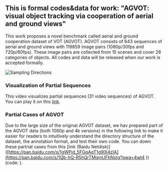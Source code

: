 ## This is formal codes&data for work: "AGVOT: visual object tracking via cooperation of aerial and ground views"

This work proposes a novel benchmark called aerial and ground cooperation dataset of VOT (AGVOT). AGVOT consists of 643 sequences of aerial and ground views with 119859 image pairs (1080p/30fps and 720p/60fps). These image pairs are collected from 15 scenes and cover 26 categories of objects. All codes and data will be released when our work is accepted formally.


![Sampling Directions](https://i-blog.csdnimg.cn/direct/f1321007f4f3405490fc118e22886f4e.png#pic_center)

### Visualization of Partial Sequences
This video visualizes partial sequences (31 video sequences) of AGVOT. You can play it on this [link](https://www.bilibili.com/video/BV1gpw1ekEMx/?vd_source=c48289e4d0b5d554d90e058fce4c4388).

### Partial Cases of AGVOT
Due to the large size of the original AGVOT dataset, we hav prepared part of the AGVOT data (both 1080p and 4k versions) in the following link to make it easier for readers to intuitively understand the directory structure of the dataset, the annotation format, and test their own code. You can down these partrial cases from this [link (Baidu Netdisk)]([https://pan.baidu.com/s/1gWPjd_5FGqAqT1g9lX4zIA](https://pan.baidu.com/s/1Qb-hQ-R5hQrTMqmUFhNstg?pwa=4wt4 )) (code: ).
